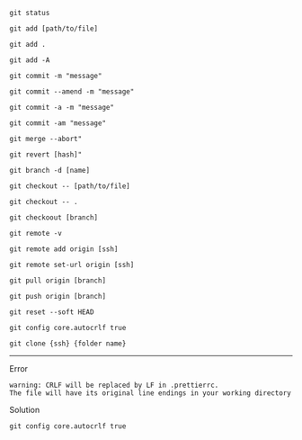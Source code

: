 ```
git status
```
```
git add [path/to/file]
```
```
git add .
```
```
git add -A
```
```
git commit -m "message"
```
```
git commit --amend -m "message"
```
```
git commit -a -m "message"
```
```
git commit -am "message"
```
```
git merge --abort"
```
```
git revert [hash]"
```
```
git branch -d [name]
```
```
git checkout -- [path/to/file]
```
```
git checkout -- .
```
```
git checkoout [branch]
```
```
git remote -v 
```
```
git remote add origin [ssh]
```
```
git remote set-url origin [ssh]
```
```
git pull origin [branch]
```
```
git push origin [branch]
```
```
git reset --soft HEAD
```
```
git config core.autocrlf true
```
```
git clone {ssh} {folder name}
```
___
Error
```
warning: CRLF will be replaced by LF in .prettierrc.
The file will have its original line endings in your working directory
```
Solution
```
git config core.autocrlf true

```

